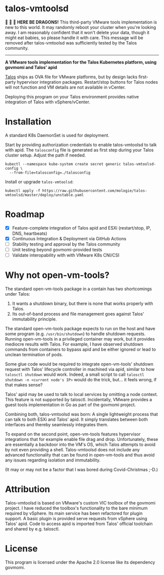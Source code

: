 # talos-vmtoolsd

🐉 🐉 🐉 **HERE BE DRAGONS!** This third-party VMware tools implementation is new to this world. It may randomly reboot your cluster when you're looking away. I am reasonably confident that it won't delete your data, though it might eat babies, so please handle it with care. This message will be removed after talos-vmtoolsd was sufficiently tested by the Talos community.

<hr/>

**A VMware tools implementation for the Talos Kubernetes platform, using govmomi and Talos' apid**

[Talos](https://talos.dev/) ships as OVA file for VMware platforms, but by design lacks first-party hypervisor integration packages. Restart/stop buttons for Talos nodes will not function and VM details are not available in vCenter.

Deploying this program on your Talos environment provides native integration of Talos with vSphere/vCenter.

# Installation

A standard K8s DaemonSet is used for deployment.

Start by providing authorization credentials to enable talos-vmtoolsd to talk with apid. The `talosconfig` file is generated as first step during your Talos cluster setup. Adjust the path if needed.

```
kubectl --namespace kube-system create secret generic talos-vmtoolsd-config \
  --from-file=talosconfig=./talosconfig
```

Install or upgrade `talos-vmtoolsd`:

```
kubectl apply -f https://raw.githubusercontent.com/mologie/talos-vmtoolsd/master/deploy/unstable.yaml
```

# Roadmap

* [x] Feature-complete integration of Talos apid and ESXi (restart/stop, IP, DNS, heartbeats)
* [x] Continuous Integration & Deployment via GitHub Actions
* [ ] Stability testing and approval by the Talos community
* [ ] Unit testing beyond govmomi-provided tests
* [ ] Validate interopability with with VMware K8s CNI/CSI

# Why not open-vm-tools?

The standard open-vm-tools package in a contain has two shortcomings under Talos:

1. It wants a shutdown binary, but there is none that works properly with Talos.
2. Its out-of-band process and file management goes against Talos' immutability principle.

The standard open-vm-tools package expects to run on the host and have some program (e.g. `/usr/bin/shutdown`) to handle shutdown requests. Running open-vm-tools in a privileged container may work, but it provides mediocre results with Talos. For example, I have observed shutdown commands from containers to bypass apid and be either ignored or lead to unclean termination of pods.

Some glue code would be required to integrate open-vm-tools' shutdown request with Talos' lifecycle controller in machined via apid, similar to how `talosctl shutdown` would work. Indeed, a small script to call `talosctl shutdown -n <current node's IP>` would do the trick, but... it feels wrong, if that makes sense?

Talos' apid may be used to talk to local services by omitting a node context. This feature is not supported by talosctl. Incidentally, VMware provides a guest tools implementation in Go as part of the govmomi project.

Combining both, talos-vmtoolsd was born: A single lightweight process that can talk to both ESXi and Talos' apid. It simply translates between both interfaces and thereby seamlessly integrates them.

To expand on the second point, open-vm-tools features hypervisor integrations that for example enable file drag and drop. Unfortunately, these are essentially a backdoor into the VM's OS, which Talos attempts to avoid by not even providing a shell. Talos-vmtoolsd does not include any advanced functionality that can be found in open-vm-tools and thus avoid any issues regarding isolation and immutability.

(It may or may not be a factor that I was bored during Covid-Christmas ;-D.)

# Attribution

Talos-vmtoolsd is based on VMware's custom VIC toolbox of the govmomi project. I have reduced the toolbox's functionality to the bare minimum required by vSphere. Its main service has been refactored for plugin support. A basic plugin is provided serve requests from vSphere using Talos' apid. Code to access apid is imported from Talos' official toolchain and shared by e.g. talosctl.

# License

This program is licensed under the Apache 2.0 license like its dependency govmomi.
